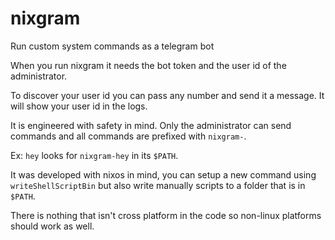 # nixgram
Run custom system commands as a telegram bot

When you run nixgram it needs the bot token and the user id of the administrator.

To discover your user id you can pass any number and send it a message. It will show your user id in the logs.

It is engineered with safety in mind. Only the administrator can send commands and all commands are prefixed with `nixgram-`.

Ex: `hey` looks for `nixgram-hey` in its `$PATH`.

It was developed with nixos in mind, you can setup a new command using `writeShellScriptBin` but also write manually scripts to a folder that is in `$PATH`.

There is nothing that isn't cross platform in the code so non-linux platforms should work as well.
